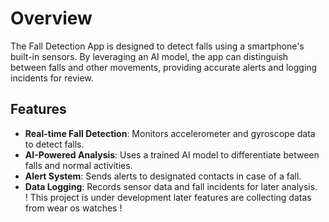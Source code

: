 
  <h1>Overview</h1>
 <p>The Fall Detection App is designed to detect falls using a smartphone's built-in sensors. By leveraging an AI model, the app can distinguish between falls and other movements, providing accurate alerts and logging incidents for review.</p>

 <h2>Features</h2>
    <ul>
        <li><strong>Real-time Fall Detection</strong>: Monitors accelerometer and gyroscope data to detect falls.</li>
        <li><strong>AI-Powered Analysis</strong>: Uses a trained AI model to differentiate between falls and normal activities.</li>
        <li><strong>Alert System</strong>: Sends alerts to designated contacts in case of a fall.</li>
        <li><strong>Data Logging</strong>: Records sensor data and fall incidents for later analysis.</li>
        ! This project is under development later features are collecting datas from wear os watches !
    </ul>

